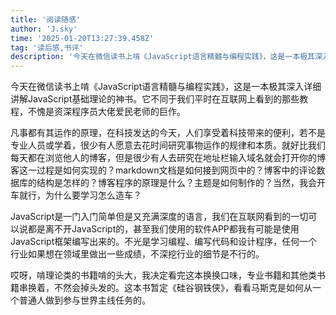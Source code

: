 ```yaml
---
title: '阅读随感'
author: 'J.sky'
time: '2025-01-20T13:27:39.458Z'
tag: '读后感,书评'
description: '今天在微信读书上啃《JavaScript语言精髓与编程实践》，这是一本极其深入详细讲解JavaScript基础理论的神书。它不同于我们平时在互联网上看到的那些教程，不愧是资深程序员大佬爱民老师的巨作。'
---
```


今天在微信读书上啃《JavaScript语言精髓与编程实践》，这是一本极其深入详细讲解JavaScript基础理论的神书。它不同于我们平时在互联网上看到的那些教程，不愧是资深程序员大佬爱民老师的巨作。

凡事都有其运作的原理，在科技发达的今天，人们享受着科技带来的便利，若不是专业人员或学着，很少有人愿意去花时间研究事物运作的规律和本质。就好比我们每天都在浏览他人的博客，但是很少有人去研究在地址栏输入域名就会打开你的博客这一过程是如何实现的？markdown文档是如何接到网页中的？博客中的评论数据库的结构是怎样的？博客程序的原理是什么？主题是如何制作的？当然，我会开车就行，为什么要学习怎么造车？

JavaScript是一门入门简单但是又充满深度的语言，我们在互联网看到的一切可以说都是离不开JavaScript的，甚至我们使用的软件APP都我有可能是使用JavaScript框架编写出来的。不光是学习编程、编写代码和设计程序，任何一个行业如果想在领域里做出一些成绩，不深挖行业的细节是不行的。

哎呀，啃理论类的书籍啃的头大，我决定看完这本换换口味，专业书籍和其他类书籍串换着，不然会掉头发的。这本书暂定《硅谷钢铁侠》，看看马斯克是如何从一个普通人做到参与世界主线任务的。
